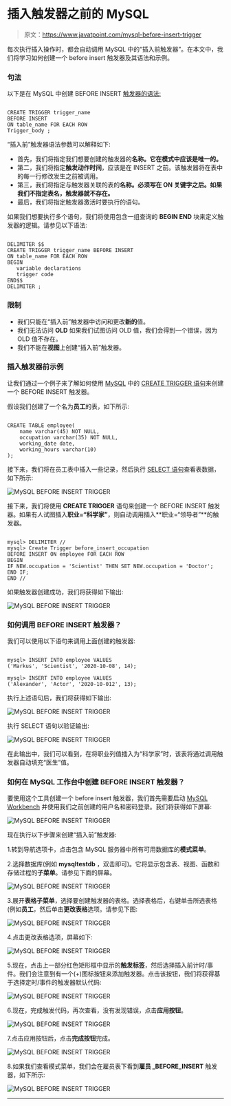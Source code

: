 # 插入触发器之前的 MySQL

> 原文：<https://www.javatpoint.com/mysql-before-insert-trigger>

每次执行插入操作时，都会自动调用 MySQL 中的“插入前触发器”。在本文中，我们将学习如何创建一个 before insert 触发器及其语法和示例。

### 句法

以下是在 MySQL 中创建 BEFORE INSERT [触发器的语法:](mysql-trigger)

```

CREATE TRIGGER trigger_name 
BEFORE INSERT
ON table_name FOR EACH ROW
Trigger_body ;

```

“插入前”触发器语法参数可以解释如下:

*   首先，我们将指定我们想要创建的触发器的**名称。它在模式中应该是唯一的。**
*   第二，我们将指定**触发动作时间**，应该是在 INSERT 之前。该触发器将在表中的每一行修改发生之前被调用。
*   第三，我们将指定与触发器关联的表的**名称。必须写在 ON 关键字之后。如果我们不指定表名，触发器就不存在。**
*   最后，我们将指定触发器激活时要执行的语句。

如果我们想要执行多个语句，我们将使用包含一组查询的 **BEGIN END** 块来定义触发器的逻辑。请参见以下语法:

```

DELIMITER $$ 
CREATE TRIGGER trigger_name BEFORE INSERT
ON table_name FOR EACH ROW
BEGIN
   variable declarations
   trigger code
END$$
DELIMITER ;

```

### 限制

*   我们只能在“插入前”触发器中访问和更改**新的**值。
*   我们无法访问 **OLD** 如果我们试图访问 OLD 值，我们会得到一个错误，因为 OLD 值不存在。
*   我们不能在**视图**上创建“插入前”触发器。

### 插入触发器前示例

让我们通过一个例子来了解如何使用 [MySQL](https://www.javatpoint.com/mysql-tutorial) 中的 [CREATE TRIGGER 语句](mysql-create-trigger)来创建一个 BEFORE INSERT 触发器。

假设我们创建了一个名为**员工**的表，如下所示:

```

CREATE TABLE employee(
    name varchar(45) NOT NULL,  
    occupation varchar(35) NOT NULL,  
    working_date date,
    working_hours varchar(10)
);

```

接下来，我们将在员工表中插入一些记录，然后执行 [SELECT 语句](https://www.javatpoint.com/mysql-select)查看表数据，如下所示:

![MySQL BEFORE INSERT TRIGGER](img/22404c3232616b19ff9c31c8044452ef.png)

接下来，我们将使用 **CREATE TRIGGER** 语句来创建一个 BEFORE INSERT 触发器。如果有人试图插入**职业=“科学家”**，则自动调用插入**职业=“领导者”**的触发器。

```

mysql> DELIMITER //
mysql> Create Trigger before_insert_occupation
BEFORE INSERT ON employee FOR EACH ROW
BEGIN
IF NEW.occupation = 'Scientist' THEN SET NEW.occupation = 'Doctor';
END IF;
END //

```

如果触发器创建成功，我们将获得如下输出:

![MySQL BEFORE INSERT TRIGGER](img/572dbb3f112b975d704f26fa2df5b6a4.png)

### 如何调用 BEFORE INSERT 触发器？

我们可以使用以下语句来调用上面创建的触发器:

```

mysql> INSERT INTO employee VALUES  
('Markus', 'Scientist', '2020-10-08', 14);

mysql> INSERT INTO employee VALUES  
('Alexander', 'Actor', '2020-10-012', 13);

```

执行上述语句后，我们将获得如下输出:

![MySQL BEFORE INSERT TRIGGER](img/066628df06b0d90c7bc6f259dc1a2c85.png)

执行 SELECT 语句以验证输出:

![MySQL BEFORE INSERT TRIGGER](img/f4f9d4b6302ae579241ee43725e6f3cc.png)

在此输出中，我们可以看到，在将职业列值插入为“科学家”时，该表将通过调用触发器自动填充“医生”值。

### 如何在 MySQL 工作台中创建 BEFORE INSERT 触发器？

要使用这个工具创建一个 before insert 触发器，我们首先需要启动 [MySQL Workbench](https://www.javatpoint.com/mysql-workbench) 并使用我们之前创建的用户名和密码登录。我们将获得如下屏幕:

![MySQL BEFORE INSERT TRIGGER](img/14b5d8eaacd6fe2d651e3a0692eb37c5.png)

现在执行以下步骤来创建“插入前”触发器:

1.转到导航选项卡，点击包含 MySQL 服务器中所有可用数据库的**模式菜单**。

2.选择数据库(例如 **mysqltestdb** ，双击即可)。它将显示包含表、视图、函数和存储过程的**子菜单**。请参见下面的屏幕。

![MySQL BEFORE INSERT TRIGGER](img/1b04e9820858377ed28a8bcbb3d65138.png)

3.展开**表格子菜单**，选择要创建触发器的表格。选择表格后，右键单击所选表格(例如**员工**，然后单击**更改表格**选项。请参见下图:

![MySQL BEFORE INSERT TRIGGER](img/6bcc6ac6dc7129e62bc67ebdeb6a30c6.png)

4.点击更改表格选项，屏幕如下:

![MySQL BEFORE INSERT TRIGGER](img/d56b97c5a03e521433c63e9a5ceabe65.png)

5.现在，点击上一部分红色矩形框中显示的**触发标签**，然后选择插入前计时/事件。我们会注意到有一个(+)图标按钮来添加触发器。点击该按钮，我们将获得基于选择定时/事件的触发器默认代码:

![MySQL BEFORE INSERT TRIGGER](img/ad4b42b281445e204161663188e3b273.png)

6.现在，完成触发代码，再次查看，没有发现错误，点击**应用按钮**。

![MySQL BEFORE INSERT TRIGGER](img/207b6211e389df47ffc4f18f68928ba6.png)

7.点击应用按钮后，点击**完成按钮**完成。

![MySQL BEFORE INSERT TRIGGER](img/69bf2af729e43fe9c86ee1a84e92ebe7.png)

8.如果我们查看模式菜单，我们会在雇员表下看到**雇员 _BEFORE_INSERT** 触发器，如下所示:

![MySQL BEFORE INSERT TRIGGER](img/e8fa431d4a874f7f071f9074e9b526f1.png)

* * *